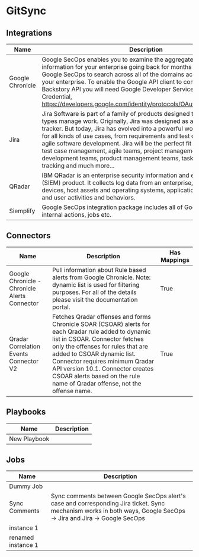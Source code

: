 # GitSync

## Integrations
|Name|Description|
|----|-----------|
|Google Chronicle|Google SecOps enables you to examine the aggregated security information for your enterprise going back for months or longer. Use Google SecOps to search across all of the domains accessed from within your enterprise. To enable the Google API client to communicate with the Backstory API you will need Google Developer Service Account Credential, https://developers.google.com/identity/protocols/OAuth2#serviceaccount.|
|Jira|Jira Software is part of a family of products designed to help teams of all types manage work. Originally, Jira was designed as a bug and issue tracker. But today, Jira has evolved into a powerful work management tool for all kinds of use cases, from requirements and test case management to agile software development. Jira will be the perfect fit for: requirements & test case management, agile teams, project management teams, software development teams, product management teams, task management, bug tracking and much more...|
|QRadar|IBM QRadar is an enterprise security information and event management (SIEM) product. It collects log data from an enterprise, its network devices, host assets and operating systems, applications, vulnerabilities, and user activities and behaviors.|
|Siemplify|Google SecOps integration package includes all of Google SecOps's internal actions, jobs etc.|


## Connectors
|Name|Description|Has Mappings|
|----|-----------|------------|
|Google Chronicle - Chronicle Alerts Connector|Pull information about Rule based alerts from Google Chronicle. Note: dynamic list is used for filtering purposes. For all of the details please visit the documentation portal.|True|
|Qradar Correlation Events Connector V2|Fetches Qradar offenses and forms Chronicle SOAR (CSOAR) alerts for each Qradar rule added to dynamic list in CSOAR. Connector fetches only the offenses for rules that are added to CSOAR dynamic list. Connector requires minimum Qradar API version 10.1. Connector creates CSOAR alerts based on the rule name of Qradar offense, not the offense name.|True|


## Playbooks
|Name|Description|
|----|-----------|
|New Playbook||


## Jobs
|Name|Description|
|----|-----------|
|Dummy Job||
|Sync Comments|Sync comments between Google SecOps alert's case and corresponding Jira ticket. Sync mechanism works in both ways, Google SecOps → Jira and Jira → Google SecOps|
|instance 1||
|renamed instance 1||

